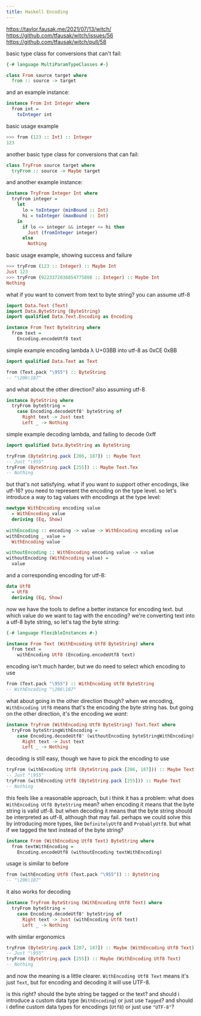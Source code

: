 ```yaml
---
title: Haskell Encoding
---
```


<https://taylor.fausak.me/2021/07/13/witch/>
<https://github.com/tfausak/witch/issues/56>
<https://github.com/tfausak/witch/pull/58>

basic type class for conversions that can't fail:

``` hs
{-# language MultiParamTypeClasses #-}

class From source target where
  from :: source -> target
```

and an example instance:

``` hs
instance From Int Integer where
  from int =
    toInteger int
```

basic usage example

``` hs
>>> from (123 :: Int) :: Integer
123
```

another basic type class for conversions that can fail:

``` hs
class TryFrom source target where
  tryFrom :: source -> Maybe target
```

and another example instance:

``` hs
instance TryFrom Integer Int where
  tryFrom integer =
    let
      lo = toInteger (minBound :: Int)
      hi = toInteger (maxBound :: Int)
    in
      if lo <= integer && integer <= hi then
        Just (fromInteger integer)
      else
        Nothing
```

basic usage example, showing success and failure

``` hs
>>> tryFrom (123 :: Integer) :: Maybe Int
Just 123
>>> tryFrom (9223372036854775808 :: Integer) :: Maybe Int
Nothing
```

what if you want to convert from text to byte string?
you can assume utf-8

``` hs
import Data.Text (Text)
import Data.ByteString (ByteString)
import qualified Data.Text.Encoding as Encoding

instance From Text ByteString where
  from text =
    Encoding.encodeUtf8 text
```

simple example encoding lambda &#955; U+03BB into utf-8 as 0xCE 0xBB

``` hs
import qualified Data.Text as Text

from (Text.pack "\955") :: ByteString
-- "\206\187"
```

and what about the other direction?
also assuming utf-8

``` hs
instance ByteString where
  tryFrom byteString =
    case Encoding.decodeUtf8' byteString of
      Right text -> Just text
      Left _ -> Nothing
```

simple example decoding lambda, and failing to decode 0xff

``` hs
import qualified Data.ByteString as ByteString

tryFrom (ByteString.pack [206, 187]) :: Maybe Text
-- Just "\955"
tryFrom (ByteString.pack [255]) :: Maybe Text.Tex
-- Nothing
```

but that's not satisfying.
what if you want to support other encodings, like utf-16?
you need to represent the encoding on the type level.
so let's introduce a way to tag values with encodings at the type level:

``` hs
newtype WithEncoding encoding value
  = WithEncoding value
  deriving (Eq, Show)
  
withEncoding :: encoding -> value -> WithEncoding encoding value
withEncoding _ value =
  WithEncoding value

withoutEncoding :: WithEncoding encoding value -> value
withoutEncoding (WithEncoding value) =
  value
```

and a corresponding encoding for utf-8:

``` hs
data Utf8
  = Utf8
  deriving (Eq, Show)
```

now we have the tools to define a better instance for encoding text.
but which value do we want to tag with the encoding?
we're converting text into a utf-8 byte string, so let's tag the byte string:

``` hs
{-# language FlexibleInstances #-}

instance From Text (WithEncoding Utf8 ByteString) where
  from text =
    withEncoding Utf8 (Encoding.encodeUtf8 text)
```

encoding isn't much harder, but we do need to select which encoding to use

``` hs
from (Text.pack "\955") :: WithEncoding Utf8 ByteString
-- WithEncoding "\206\187"
```

what about going in the other direction though?
when we encoding, `WithEncoding Utf8` means that's the encoding the byte string has.
but going on the other direction, it's the encoding we _want_:

``` hs
instance TryFrom (WithEncoding Utf8 ByteString) Text.Text where
  tryFrom byteStringWithEncoding =
    case Encoding.decodeUtf8' (withoutEncoding byteStringWithEncoding) of
      Right text -> Just text
      Left _ -> Nothing
```

decoding is still easy, though we have to pick the encoding to use

``` hs
tryFrom (withEncoding Utf8 (ByteString.pack [206, 187])) :: Maybe Text
-- Just "\955"
tryFrom (withEncoding Utf8 (ByteString.pack [255])) :: Maybe Text
-- Nothing
```

this feels like a reasonable approach, but i think it has a problem:
what does `WithEncoding Utf8 ByteString` mean?
when encoding it means that the byte string is valid utf-8.
but when decoding it means that the byte string should be interpreted as utf-8, although that may fail.
perhaps we could solve this by introducing more types, like `DefinitelyUtf8` and `ProbablyUtf8`.
but what if we tagged the text instead of the byte string?

``` hs
instance From (WithEncoding Utf8 Text) ByteString where
  from textWithEncoding =
    Encoding.encodeUtf8 (withoutEncoding textWithEncoding)
```

usage is similar to before

``` hs
from (withEncoding Utf8 (Text.pack "\955")) :: ByteString
-- "\206\187"
```

it also works for decoding

``` hs
instance TryFrom ByteString (WithEncoding Utf8 Text) where
  tryFrom byteString =
    case Encoding.decodeUtf8' byteString of
      Right text -> Just (withEncoding Utf8 text)
      Left _ -> Nothing
```

with similar ergonomics

``` hs
tryFrom (ByteString.pack [207, 187]) :: Maybe (WithEncoding Utf8 Text)
-- Just "\955"
tryFrom (ByteString.pack [255]) :: Maybe (WithEncoding Utf8 Text)
-- Nothing
```

and now the meaning is a little clearer.
`WithEncoding Utf8 Text` means it's just `Text`, but for encoding and decoding it will use UTF-8.

is this right?
should the byte string be tagged or the text?
and should i introduce a custom data type (`WithEncoding`) or just use `Tagged`?
and should i define custom data types for encodings (`Utf8`) or just use `"UTF-8"`?
